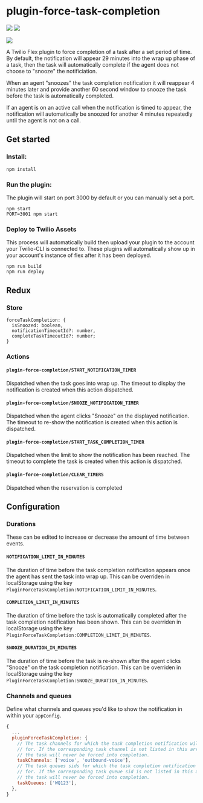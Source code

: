 # plugin-force-task-completion

<a href="https://codeclimate.com/repos/5de974a3490267727d004d3d/maintainability"><img src="https://api.codeclimate.com/v1/badges/17cff5e2dc4cbe247c19/maintainability" /></a>
<a href="https://codeclimate.com/repos/5de974a3490267727d004d3d/test_coverage"><img src="https://api.codeclimate.com/v1/badges/17cff5e2dc4cbe247c19/test_coverage" /></a>

![](https://media.giphy.com/media/8JW82ndaYfmNoYAekM/giphy.gif)

A Twilio Flex plugin to force completion of a task after a set period of time. By default, the notification will appear 29 minutes into the wrap up phase of a task, then the task will automatically complete if the agent does not choose to "snooze" the notificiation.

When an agent "snoozes" the task completion notification it will reappear 4 minutes later and provide another 60 second window to snooze the task before the task is automatically completed.

If an agent is on an active call when the notification is timed to appear, the notification will automatically be snoozed for another 4 minutes repeatedly until the agent is not on a call.

## Get started

### Install:

```
npm install
```

### Run the plugin:
The plugin will start on port 3000 by default or you can manually set a port.
```
npm start
PORT=3001 npm start
```

### Deploy to Twilio Assets

This process will automatically build then upload your plugin to the account your Twilio-CLI is connected to. These plugins will automatically show up in your account's instance of flex after it has been deployed.

```
npm run build
npm run deploy
```

## Redux

### Store

```
forceTaskCompletion: {
  isSnoozed: boolean,
  notificationTimeoutId?: number,
  completeTaskTimeoutId?: number;
}
```

### Actions

#### `plugin-force-completion/START_NOTIFICATION_TIMER`

Dispatched when the task goes into wrap up. The timeout to display the notification is created when this action dispatched.

#### `plugin-force-completion/SNOOZE_NOTIFICATION_TIMER`

Dispatched when the agent clicks "Snooze" on the displayed notification. The timeout to re-show the notification is created when this action is dispatched.

#### `plugin-force-completion/START_TASK_COMPLETION_TIMER`

Dispatched when the limit to show the notification has been reached. The timeout to complete the task is created when this action is dispatched.

#### `plugin-force-completion/CLEAR_TIMERS`

Dispatched when the reservation is completed

## Configuration

### Durations

These can be edited to increase or decrease the amount of time between events.

#### `NOTIFICATION_LIMIT_IN_MINUTES`

The duration of time before the task completion notification appears once the agent has sent the task into wrap up.
This can be overriden in localStorage using the key `PluginForceTaskCompletion:NOTIFICATION_LIMIT_IN_MINUTES`.

#### `COMPLETION_LIMIT_IN_MINUTES`

The duration of time before the task is automatically completed after the task completion notification has been shown.
This can be overriden in localStorage using the key `PluginForceTaskCompletion:COMPLETION_LIMIT_IN_MINUTES`.

#### `SNOOZE_DURATION_IN_MINUTES`

The duration of time before the task is re-shown after the agent clicks "Snooze" on the task completion notification.
This can be overriden in localStorage using the key `PluginForceTaskCompletion:SNOOZE_DURATION_IN_MINUTES`.

### Channels and queues

Define what channels and queues you'd like to show the notification in within your `appConfig`.

```js
{
  ...
  pluginForceTaskCompletion: {
    // The task channels for which the task completion notification will appear
    // for. If the corresponding task channel is not listed in this array then
    // the task will never be forced into completion.
    taskChannels: ['voice', 'outbound-voice'],
    // The task queues sids for which the task completion notification will appear
    // for. If the corresponding task queue sid is not listed in this array then
    // the task will never be forced into completion.
    taskQueues: ['WQ123'],
  },
}
```
